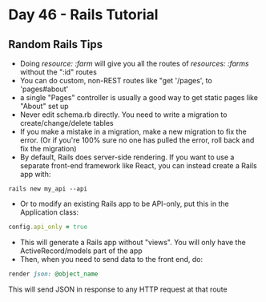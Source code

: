 # Day 46 - Rails Tutorial

## Random Rails Tips

* Doing *resource: :farm* will give you all the routes of *resources: :farms* without the ":id" routes
* You can do custom, non-REST routes like "get '/pages', to 'pages#about'
* a single "Pages" controller is usually a good way to get static pages like "About" set up
* Never edit schema.rb directly. You need to write a migration to create/change/delete tables
* If you make a mistake in a migration, make a new migration to fix the error. (Or if you're 100% sure no one has pulled the error, roll back and fix the migration)
* By default, Rails does server-side rendering. If you want to use a separate front-end framework like React, you can instead create a Rails app with:

```
rails new my_api --api
```
* Or to modify an existing Rails app to be API-only, put this in the Application class:
```ruby
config.api_only = true
```
* This will generate a Rails app without "views". You will only have the ActiveRecord/models part of the app
* Then, when you need to send data to the front end, do:
```ruby
render json: @object_name
```
This will send JSON in response to any HTTP request at that route